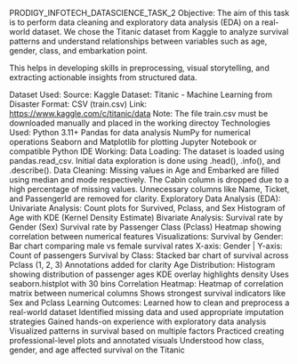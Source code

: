 PRODIGY_INFOTECH_DATASCIENCE_TASK_2
Objective:
The aim of this task is to perform data cleaning and exploratory data analysis (EDA) on a real-world dataset. We chose the Titanic dataset from Kaggle to analyze survival patterns and understand relationships between variables such as age, gender, class, and embarkation point.

This helps in developing skills in preprocessing, visual storytelling, and extracting actionable insights from structured data.

Dataset Used:
Source: Kaggle
Dataset: Titanic - Machine Learning from Disaster
Format: CSV (train.csv)
Link: https://www.kaggle.com/c/titanic/data
Note: The file train.csv must be downloaded manually and placed in the working directoy
Technologies Used:
Python 3.11+
Pandas for data analysis
NumPy for numerical operations
Seaborn and Matplotlib for plotting
Jupyter Notebook or compatible Python IDE
Working:
Data Loading:
The dataset is loaded using pandas.read_csv.
Initial data exploration is done using .head(), .info(), and .describe().
Data Cleaning:
Missing values in Age and Embarked are filled using median and mode respectively.
The Cabin column is dropped due to a high percentage of missing values.
Unnecessary columns like Name, Ticket, and PassengerId are removed for clarity.
Exploratory Data Analysis (EDA):
Univariate Analysis:
Count plots for Survived, Pclass, and Sex
Histogram of Age with KDE (Kernel Density Estimate)
Bivariate Analysis:
Survival rate by Gender (Sex)
Survival rate by Passenger Class (Pclass)
Heatmap showing correlation between numerical features
Visualizations:
Survival by Gender:
Bar chart comparing male vs female survival rates
X-axis: Gender | Y-axis: Count of passengers
Survival by Class:
Stacked bar chart of survival across Pclass (1, 2, 3)
Annotations added for clarity
Age Distribution:
Histogram showing distribution of passenger ages
KDE overlay highlights density
Uses seaborn.histplot with 30 bins
Correlation Heatmap:
Heatmap of correlation matrix between numerical columns
Shows strongest survival indicators like Sex and Pclass
Learning Outcomes:
Learned how to clean and preprocess a real-world dataset
Identified missing data and used appropriate imputation strategies
Gained hands-on experience with exploratory data analysis
Visualized patterns in survival based on multiple factors
Practiced creating professional-level plots and annotated visuals
Understood how class, gender, and age affected survival on the Titanic
